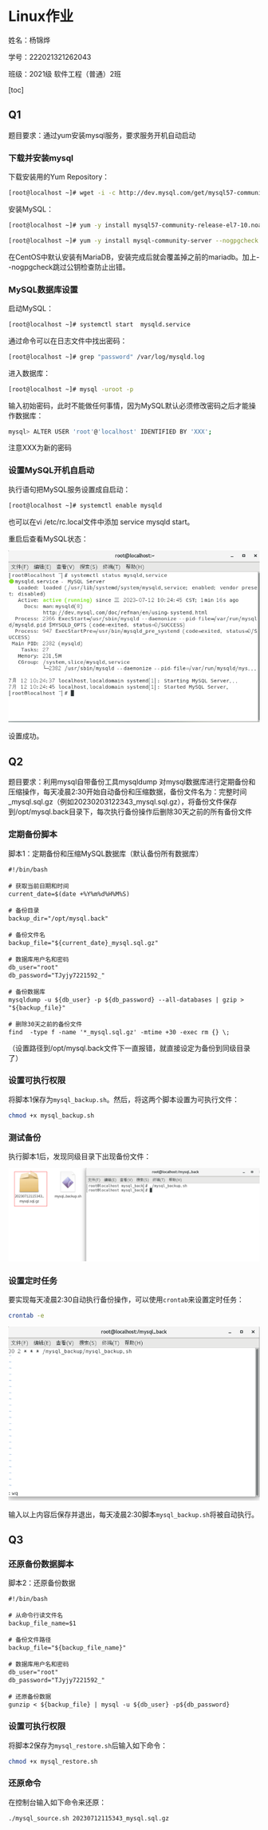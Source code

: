 # Linux作业

姓名：杨锦烨

学号：222021321262043

班级：2021级 软件工程（普通）2班

[toc]

## Q1

题目要求：通过yum安装mysql服务，要求服务开机自动启动

### 下载并安装mysql

下载安装用的Yum Repository：

```bash
[root@localhost ~]# wget -i -c http://dev.mysql.com/get/mysql57-community-release-el7-10.noarch.rpm
```

安装MySQL：

```bash
[root@localhost ~]# yum -y install mysql57-community-release-el7-10.noarch.rpm
```

```bash
[root@localhost ~]# yum -y install mysql-community-server --nogpgcheck
```

在CentOS中默认安装有MariaDB，安装完成后就会覆盖掉之前的mariadb。加上--nogpgcheck跳过公钥检查防止出错。

### MySQL数据库设置

启动MySQL：

```bash
[root@localhost ~]# systemctl start  mysqld.service
```

通过命令可以在日志文件中找出密码：

```bash
[root@localhost ~]# grep "password" /var/log/mysqld.log
```

进入数据库：

```bash
[root@localhost ~]# mysql -uroot -p
```

 输入初始密码，此时不能做任何事情，因为MySQL默认必须修改密码之后才能操作数据库：

```bash
mysql> ALTER USER 'root'@'localhost' IDENTIFIED BY 'XXX';
```

注意XXX为新的密码

### 设置MySQL开机自启动

执行语句把MySQL服务设置成自启动：

```bash
[root@localhost ~]# systemctl enable mysqld
```

也可以在vi /etc/rc.local文件中添加 service mysqld start。

重启后查看MySQL状态：

![pic2](pics\pic2.png) 

设置成功。

## Q2

题目要求：利用mysql自带备份工具mysqldump 对mysql数据库进行定期备份和压缩操作，每天凌晨2:30开始自动备份和压缩数据，备份文件名为：完整时间_mysql.sql.gz（例如20230203122343_mysql.sql.gz），将备份文件保存到/opt/mysql.back目录下，每次执行备份操作后删除30天之前的所有备份文件

### 定期备份脚本

脚本1：定期备份和压缩MySQL数据库（默认备份所有数据库）

```shell
#!/bin/bash

# 获取当前日期和时间
current_date=$(date +%Y%m%d%H%M%S)

# 备份目录
backup_dir="/opt/mysql.back"

# 备份文件名
backup_file="${current_date}_mysql.sql.gz"

# 数据库用户名和密码
db_user="root"
db_password="TJyjy7221592_"

# 备份数据库
mysqldump -u ${db_user} -p ${db_password} --all-databases | gzip > "${backup_file}"

# 删除30天之前的备份文件
find  -type f -name '*_mysql.sql.gz' -mtime +30 -exec rm {} \; 
```

（设置路径到/opt/mysql.back文件下一直报错，就直接设定为备份到同级目录了）

### 设置可执行权限

将脚本1保存为`mysql_backup.sh`。然后，将这两个脚本设置为可执行文件：

```bash
chmod +x mysql_backup.sh
```

### 测试备份

执行脚本1后，发现同级目录下出现备份文件：

![pic3](pics\pic4.png)

### 设置定时任务

要实现每天凌晨2:30自动执行备份操作，可以使用`crontab`来设置定时任务：

```bash
crontab -e
```

![pic3](pics\pic3.png) 

输入以上内容后保存并退出，每天凌晨2:30脚本`mysql_backup.sh`将被自动执行。

## Q3

### 还原备份数据脚本

脚本2：还原备份数据

```shell
#!/bin/bash

# 从命令行读文件名
backup_file_name=$1

# 备份文件路径
backup_file="${backup_file_name}"

# 数据库用户名和密码
db_user="root"
db_password="TJyjy7221592_"

# 还原备份数据
gunzip < ${backup_file} | mysql -u ${db_user} -p${db_password}
```

###  设置可执行权限

将脚本2保存为`mysql_restore.sh`后输入如下命令：

```bash
chmod +x mysql_restore.sh
```

### 还原命令

在控制台输入如下命令来还原：

```bash
./mysql_source.sh 20230712115343_mysql.sql.gz
```
